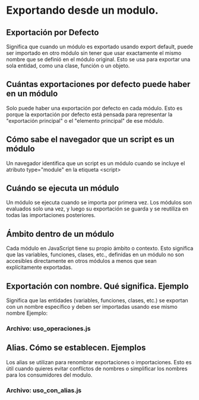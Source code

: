 # Exportando desde un modulo.

## Exportación por Defecto
Significa que cuando un módulo es exportado usando export default, puede ser importado en otro módulo sin tener que usar exactamente el mismo nombre que se definió en el módulo original. Esto se usa para exportar una sola entidad, como una clase, función o un objeto.

## Cuántas exportaciones por defecto puede haber en un módulo
Solo puede haber una exportación por defecto en cada módulo. Esto es porque la exportación por defecto está pensada para representar la "exportación principal" o el "elemento principal" de ese módulo.

## Cómo sabe el navegador que un script es un módulo
Un navegador identifica que un script es un módulo cuando se incluye el atributo type="module" en la etiqueta &lt;script&gt;

## Cuándo se ejecuta un módulo
Un módulo se ejecuta cuando se importa por primera vez. Los módulos son evaluados solo una vez, y luego su exportación se guarda y se reutiliza en todas las importaciones posteriores.

## Ámbito dentro de un módulo
Cada módulo en JavaScript tiene su propio ámbito o contexto. Esto significa que las variables, funciones, clases, etc., definidas en un módulo no son accesibles directamente en otros módulos a menos que sean explícitamente exportadas.

## Exportación con nombre. Qué significa. Ejemplo
Significa que las entidades (variables, funciones, clases, etc.) se exportan con un nombre específico y deben ser importadas usando ese mismo nombre Ejemplo:
### Archivo: uso_operaciones.js

## Alias. Cómo se establecen. Ejemplos
Los alias se utilizan para renombrar exportaciones o importaciones. Esto es útil cuando quieres evitar conflictos de nombres o simplificar los nombres para los consumidores del modulo.
### Archivo: uso_con_alias.js

